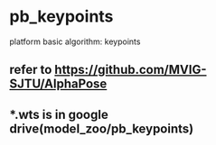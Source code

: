 # pb_keypoints
platform basic algorithm: keypoints
## refer to https://github.com/MVIG-SJTU/AlphaPose 
## *.wts is in google drive(model_zoo/pb_keypoints)
